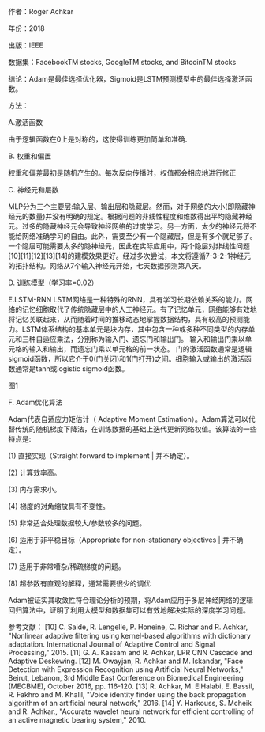 作者：Roger Achkar

年份：2018

出版：IEEE

数据集：FacebookTM stocks, GoogleTM stocks, and BitcoinTM stocks

结论：Adam是最佳选择优化器，Sigmoid是LSTM预测模型中的最佳选择激活函数。

方法：

A.激活函数

由于逻辑函数在0上是对称的，这使得训练更加简单和准确.

B. 权重和偏置

权重和偏差最初是随机产生的。每次反向传播时，权值都会相应地进行修正

C. 神经元和层数

MLP分为三个主要层:输入层、输出层和隐藏层。然而，对于网络的大小(即隐藏神经元的数量)并没有明确的规定。根据问题的非线性程度和维数得出平均隐藏神经元。过多的隐藏神经元会导致神经网络的过度学习。另一方面，太少的神经元将不能给网络准确学习的自由。此外，需要至少有一个隐藏层，但是有多个就足够了。一个隐层可能需要太多的隐神经元，因此在实际应用中，两个隐层对非线性问题[10][11][12][13][14]的建模效果更好。经过多次尝试，本文将遵循7-3-2-1神经元的拓扑结构。网络从7个输入神经元开始，七天数据预测第八天。

D. 训练模型（学习率=0.02）

E.LSTM-RNN
LSTM网络是一种特殊的RNN，具有学习长期依赖关系的能力。网络的记忆细胞取代了传统隐藏层中的人工神经元。有了记忆单元，网络能够有效地将记忆关联起来，从而随着时间的推移动态地掌握数据结构，具有较高的预测能力。LSTM体系结构的基本单元是块内存，其中包含一种或多种不同类型的内存单元和三种自适应乘法，分别称为输入门、遗忘门和输出门。
输入和输出门乘以单元格的输入和输出，而遗忘门乘以单元格的前一状态。
门的激活函数通常是逻辑sigmoid函数，所以它介于0(门关闭)和1(门打开)之间。细胞输入或输出的激活函数通常是tanh或logistic sigmoid函数。

图1

F. Adam优化算法

Adam代表自适应力矩估计（ Adaptive Moment Estimation）。Adam算法可以代替传统的随机梯度下降法，在训练数据的基础上迭代更新网络权值。该算法的一些特点是:

(1) 直接实现（Straight forward to implement | 并不确定）。

(2) 计算效率高。

(3) 内存需求小。

(4) 梯度的对角缩放具有不变性。

(5) 非常适合处理数据较大/参数较多的问题。

(6) 适用于非平稳目标（Appropriate for non-stationary objectives | 并不确定）。

(7) 适用于非常嘈杂/稀疏梯度的问题。

(8) 超参数有直观的解释，通常需要很少的调优

Adam被证实其收敛性符合理论分析的预期，将Adam应用于多层神经网络的逻辑回归算法中，证明了利用大模型和数据集可以有效地解决实际的深度学习问题。

参考文献：
[10] C. Saide, R. Lengelle, P. Honeine, C. Richar and R. Achkar, "Nonlinear adaptive filtering using kernel-based algorithms with dictionary adaptation. International Journal of Adaptive Control and Signal Processing," 2015.
[11] G. A. Kassam and R. Achkar, LPR CNN Cascade and Adaptive Deskewing.
[12] M. Owayjan, R. Achkar and M. Iskandar, "Face Detection with Expression Recognition using Artificial Neural Networks," Beirut, Lebanon, 3rd Middle East Conference on Biomedical Engineering (MECBME), October 2016, pp. 116-120. 
[13] R. Achkar, M. ElHalabi, E. Bassil, R. Fakhro and M. Khalil, "Voice identity finder using the back propagation algorithm of an artificial neural network," 2016. 
[14] Y. Harkouss, S. Mcheik and R. Achkar., "Accurate wavelet neural network for efficient controlling of an active magnetic bearing system," 2010. 